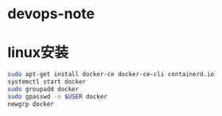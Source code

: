 # devops-note
# linux安装
```bash
sudo apt-get install docker-ce docker-ce-cli containerd.io
systemctl start docker
sudo groupadd docker
sudo gpasswd -a $USER docker
newgrp docker
```

